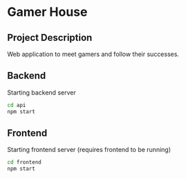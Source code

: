 # Gamer House

## Project Description

Web application to meet gamers and follow their successes.

## Backend

Starting backend server

```bash
cd api
npm start
```

## Frontend

Starting frontend server (requires frontend to be running)

```bash
cd frontend
npm start
```
